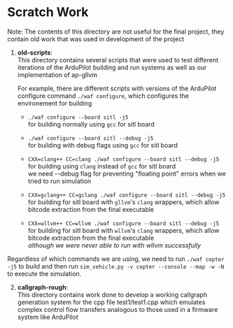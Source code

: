 # Scratch Work

Note: The contents of this directory are not useful for the final project, they contain old work that was used in development of the project

1. **old-scripts**:  
    This directory contains several scripts that were used to test different iterations of the ArduPilot building and run systems as well as our implementation of ap-gllvm
    
    For example, there are different scripts with versions of the ArduPilot configure command `./waf configure`, which configures the environement for building
    - ```./waf configure --board sitl -j5```  
    for building normally using `gcc` for sitl board

    - ```./waf configure --board sitl --debug -j5```  
    for building with debug flags using `gcc` for sitl board

    - ```CXX=clang++ CC=clang ./waf configure --board sitl --debug -j5```  
    for building using `clang` instead of `gcc` for sitl board  
    we need --debug flag for preventing "floating point" errors when we tried to run simulation

    - ```CXX=gclang++ CC=gclang ./waf configure --board sitl --debug -j5```  
    for building for sitl board with `gllvm`'s `clang` wrappers, which allow bitcode extraction from the final executable

    - ```CXX=wllvm++ CC=wllvm ./waf configure --board sitl --debug -j5```  
    for building for sitl board with `wllvm`'s `clang` wrappers, which allow bitcode extraction from the final executable  
    *although we were never able to run with wllvm successfully*

Regardless of which commands we are using, we need to run `./waf copter -j5` to build and then run `sim_vehicle.py -v copter --console --map -w -N` to execute the simulation.

2. **callgraph-rough**:  
    This directory contains work done to develop a working callgraph generation system for the cpp file test1/test1.cpp which emulates complex control flow transfers analogous to those used in a firmware system like ArduPilot
